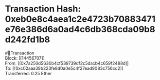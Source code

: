 
Transaction Hash: 0xeb0e8c4aea1c2e4723b70883471e76e386d6a0ad4c6db368cda09b8d242fd1b8
====================================================================================
  
#💸Transaction  
Block: [[14456707]]  
From: [[0x7a250d5630b4cf539739df2c5dacb4c659f2488d]]  
To: [[0xc02aaa39b223fe8d0a0e5c4f27ead9083c756cc2]]  
Transferred: 0.25 Ether